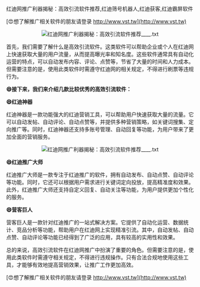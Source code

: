 红迪网推广利器揭秘：高效引流软件推荐,红迪筛号机器人,红迪获客,红迪霸屏软件

[😍想了解推广相关软件的朋友请登录 http://www.vst.tw](http://www.vst.tw)

 <center><img src="https://vst.tw/MP4/tuiguang/png/4.png" alt="红迪网推广利器揭秘：高效引流软件推荐____.txt"></center>

首先，我们需要了解什么是高效引流软件。这类软件可以帮助企业或个人在红迪网上快速获取大量的用户流量，从而提高曝光率和知名度。这些软件通常具有自动化运营的特点，可以自动发布内容、评论、点赞等，节省了大量的时间和人力成本。但需要注意的是，使用此类软件时需遵守红迪网的相关规定，不得进行刷票等违规行为。

**😄接下来，我们来介绍几款比较优秀的高效引流软件：**

**😄红迪神器**

红迪神器是一款功能强大的红迪营销工具，可以帮助用户快速获取大量的流量。它可以自动发帖、自动评论、自动点赞等，并提供多种营销策略，如关键词搜集、定向推广等。同时，红迪神器还支持多账号管理、自动回复等功能，为用户带来了更加全面的营销服务。

 <center><img src="https://vst.tw/MP4/tuiguang/png/4.png" alt="红迪网推广利器揭秘：高效引流软件推荐____.txt"></center>

**😄红迪推广大师**

红迪推广大师是一款专注于红迪推广的软件，拥有自动发布、自动点赞、自动评论等功能。同时，它还可以根据用户需求进行关键词定向投放，提高精准度和效果。此外，红迪推广大师还支持自定义回复、自动关注等功能，为用户提供更加个性化的服务。

**😄营客巨人**

营客巨人是一款针对红迪推广的一站式解决方案。它提供了自动化运营、数据统计、竞品分析等功能，帮助用户在红迪网上实现精准引流。其中，自动发帖、自动点赞、自动评论等功能已经得到了广泛的应用，具有较高的实用性和效果。

总的来说，高效引流软件在红迪网推广中扮演了重要的角色。但需要注意的是，使用此类软件时需遵守相关规定，不得进行违规操作。只有合法合规地使用这些工具，才能够有效地提高营销效果，让推广工作更加高效。

[😍想了解推广相关软件的朋友请登录 http://www.vst.tw](http://www.vst.tw)



